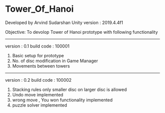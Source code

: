 # Tower_Of_Hanoi


Developed by Arvind Sudarshan
Unity version : 2019.4.4f1

Objective:
To devolop Tower of Hanoi prototype with following functionality
 
************************************************************
version : 0.1 build code : 100001

1. Basic setup for prototype
2. No. of disc modification in Game Manager
3. Movements between towers

************************************************************
version : 0.2 build code : 100002

1. Stacking rules only smaller disc on larger disc is allowed
2. Undo move implemented
3. wrong move , You won functionality implemented
4. puzzle solver implemented


